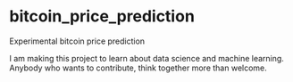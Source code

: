 # bitcoin_price_prediction
Experimental bitcoin price prediction

I am making this project to learn about data science and machine learning. Anybody who wants to contribute, think together more than welcome.
